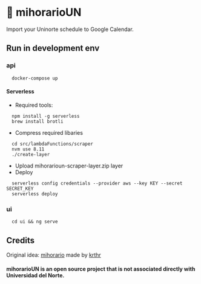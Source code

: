 # 📆 mihorarioUN
Import your Uninorte schedule to Google Calendar.

## Run in development env
### api
```
  docker-compose up
```
#### Serverless
* Required tools:
```
  npm install -g serverless
  brew install brotli
```
* Compress required libaries
```
  cd src/lambdaFunctions/scraper
  nvm use 8.11
  ./create-layer
```
* Upload mihorarioun-scraper-layer.zip layer
* Deploy
```
  serverless config credentials --provider aws --key KEY --secret SECRET_KEY
  serverless deploy
```
### ui
```
  cd ui && ng serve
```

## Credits
Original idea: [mihorario](https://uncal.herokuapp.com) made by [krthr](https://github.com/krthr)

#### mihorarioUN is an open source project that is not associated directly with Universidad del Norte.
